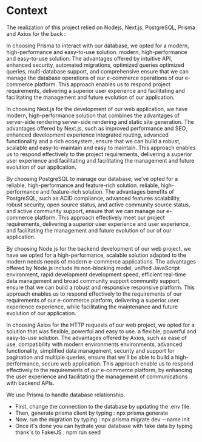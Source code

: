 # Context

The realization of this project relied on Nodejs, Next.js, PostgreSQL, Prisma and Axios for the back :

In choosing Prisma to interact with our database, we opted for a modern, high-performance and easy-to-use solution. modern, high-performance and easy-to-use solution. The advantages offered by intuitive API, enhanced security, automated migrations, optimized queries optimized queries, multi-database support, and comprehensive ensure that we can manage the database operations of our e-commerce operations of our e-commerce platform. This approach enables us to respond project requirements, delivering a superior user experience and facilitating and facilitating the management and future evolution of our application.  

In choosing Next.js for the development of our web application, we have modern, high-performance solution that combines the advantages of server-side rendering server-side rendering and static site generation. The advantages offered by Next.js, such as improved performance and SEO, enhanced development experience integrated routing, advanced functionality and a rich ecosystem, ensure that we can build a robust, scalable and easy-to-maintain and easy to maintain. This approach enables us to respond effectively to the project requirements, delivering a superior user experience and facilitating and facilitating the management and future evolution of our application.  

By choosing PostgreSQL to manage our database, we've opted for a reliable, high-performance and feature-rich solution. reliable, high-performance and feature-rich solution. The advantages benefits of PostgreSQL, such as ACID compliance, advanced features scalability, robust security, open source status, and active community source status, and active community support, ensure that we can manage our e-commerce platform. This approach effectively meet our project requirements, delivering a superior user experience and user experience, and facilitating the management and future evolution of our of our application.  

By choosing Node.js for the backend development of our web project, we have we opted for a high-performance, scalable solution adapted to the modern needs needs of modern e-commerce applications. The advantages offered by Node.js include its non-blocking model, unified JavaScript environment, rapid development development speed, efficient real-time data management and broad community support community support, ensure that we can build a robust and responsive responsive platform. This approach enables us to respond effectively to the requirements of our requirements of our e-commerce platform, delivering a superior user experience experience, while facilitating the maintenance and future evolution of our application.  

In choosing Axios for the HTTP requests of our web project, we opted for a solution that was flexible, powerful and easy to use. a flexible, powerful and easy-to-use solution. The advantages offered by Axios, such as ease of use, compatibility with modern environments environments, advanced functionality, simplified data management, security and support for pagination and multiple queries, ensure that we'll be able to build a high-performance, secure web application. This approach enable us to respond effectively to the requirements of our e-commerce platform, by enhancing the user experience and facilitating the management of communications with backend APIs.  

We use Prisma to handle database relationship.  

- First, change the connection to the database by updating the .env file.
- Then, generate prisma client by typing : npx prisma generate
- Now, run the migration by typing : npx prisma migrate dev --name init
- Once it's done you can hydrate your database with fake data by typing thank's to FakerJS : npm run seed

